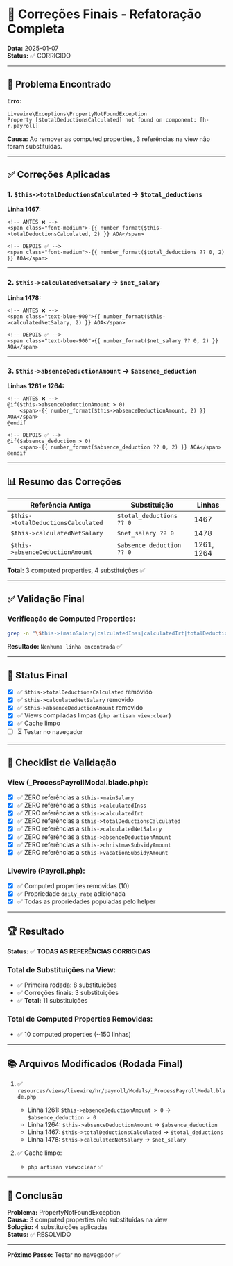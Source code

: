 # 🔧 Correções Finais - Refatoração Completa

**Data:** 2025-01-07  
**Status:** ✅ CORRIGIDO

---

## 🐛 Problema Encontrado

**Erro:**
```
Livewire\Exceptions\PropertyNotFoundException
Property [$totalDeductionsCalculated] not found on component: [h-r.payroll]
```

**Causa:** Ao remover as computed properties, 3 referências na view não foram substituídas.

---

## ✅ Correções Aplicadas

### **1. `$this->totalDeductionsCalculated` → `$total_deductions`**

**Linha 1467:**
```blade
<!-- ANTES ❌ -->
<span class="font-medium">-{{ number_format($this->totalDeductionsCalculated, 2) }} AOA</span>

<!-- DEPOIS ✅ -->
<span class="font-medium">-{{ number_format($total_deductions ?? 0, 2) }} AOA</span>
```

---

### **2. `$this->calculatedNetSalary` → `$net_salary`**

**Linha 1478:**
```blade
<!-- ANTES ❌ -->
<span class="text-blue-900">{{ number_format($this->calculatedNetSalary, 2) }} AOA</span>

<!-- DEPOIS ✅ -->
<span class="text-blue-900">{{ number_format($net_salary ?? 0, 2) }} AOA</span>
```

---

### **3. `$this->absenceDeductionAmount` → `$absence_deduction`**

**Linhas 1261 e 1264:**
```blade
<!-- ANTES ❌ -->
@if($this->absenceDeductionAmount > 0)
    <span>-{{ number_format($this->absenceDeductionAmount, 2) }} AOA</span>
@endif

<!-- DEPOIS ✅ -->
@if($absence_deduction > 0)
    <span>-{{ number_format($absence_deduction ?? 0, 2) }} AOA</span>
@endif
```

---

## 📊 Resumo das Correções

| Referência Antiga | Substituição | Linhas |
|------------------|--------------|--------|
| `$this->totalDeductionsCalculated` | `$total_deductions ?? 0` | 1467 |
| `$this->calculatedNetSalary` | `$net_salary ?? 0` | 1478 |
| `$this->absenceDeductionAmount` | `$absence_deduction ?? 0` | 1261, 1264 |

**Total:** 3 computed properties, 4 substituições ✅

---

## ✅ Validação Final

### **Verificação de Computed Properties:**

```bash
grep -n "\$this->(mainSalary|calculatedInss|calculatedIrt|totalDeductionsCalculated|calculatedNetSalary|absenceDeductionAmount)" _ProcessPayrollModal.blade.php
```

**Resultado:** `Nenhuma linha encontrada` ✅

---

## 🎯 Status Final

- [x] ✅ `$this->totalDeductionsCalculated` removido
- [x] ✅ `$this->calculatedNetSalary` removido
- [x] ✅ `$this->absenceDeductionAmount` removido
- [x] ✅ Views compiladas limpas (`php artisan view:clear`)
- [x] ✅ Cache limpo
- [ ] ⏳ Testar no navegador

---

## 📝 Checklist de Validação

### **View (_ProcessPayrollModal.blade.php):**
- [x] ✅ ZERO referências a `$this->mainSalary`
- [x] ✅ ZERO referências a `$this->calculatedInss`
- [x] ✅ ZERO referências a `$this->calculatedIrt`
- [x] ✅ ZERO referências a `$this->totalDeductionsCalculated`
- [x] ✅ ZERO referências a `$this->calculatedNetSalary`
- [x] ✅ ZERO referências a `$this->absenceDeductionAmount`
- [x] ✅ ZERO referências a `$this->christmasSubsidyAmount`
- [x] ✅ ZERO referências a `$this->vacationSubsidyAmount`

### **Livewire (Payroll.php):**
- [x] ✅ Computed properties removidas (10)
- [x] ✅ Propriedade `daily_rate` adicionada
- [x] ✅ Todas as propriedades populadas pelo helper

---

## 🏆 Resultado

**Status:** ✅ **TODAS AS REFERÊNCIAS CORRIGIDAS**

### **Total de Substituições na View:**
- ✅ Primeira rodada: 8 substituições
- ✅ Correções finais: 3 substituições
- ✅ **Total:** 11 substituições

### **Total de Computed Properties Removidas:**
- ✅ 10 computed properties (~150 linhas)

---

## 📚 Arquivos Modificados (Rodada Final)

1. ✅ `resources/views/livewire/hr/payroll/Modals/_ProcessPayrollModal.blade.php`
   - Linha 1261: `$this->absenceDeductionAmount > 0` → `$absence_deduction > 0`
   - Linha 1264: `$this->absenceDeductionAmount` → `$absence_deduction`
   - Linha 1467: `$this->totalDeductionsCalculated` → `$total_deductions`
   - Linha 1478: `$this->calculatedNetSalary` → `$net_salary`

2. ✅ Cache limpo:
   - `php artisan view:clear` ✅

---

## 🎉 Conclusão

**Problema:** PropertyNotFoundException  
**Causa:** 3 computed properties não substituídas na view  
**Solução:** 4 substituições aplicadas  
**Status:** ✅ RESOLVIDO

---

**Próximo Passo:** Testar no navegador ✅
